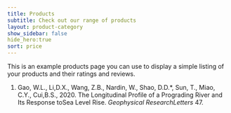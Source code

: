 ```yaml
---
title: Products
subtitle: Check out our range of products
layout: product-category
show_sidebar: false
hide_hero:true
sort: price
---
```


This is an example products page you can use to display a simple listing of your products and their ratings and reviews.

1. Gao, W.L., Li,D.X., Wang, Z.B., Nardin, W., Shao, D.D.*, Sun, T., Miao, C.Y., Cui,B.S., 2020. The Longitudinal Profile of a Prograding River and Its Response toSea Level Rise. *Geophysical ResearchLetters* 47.
